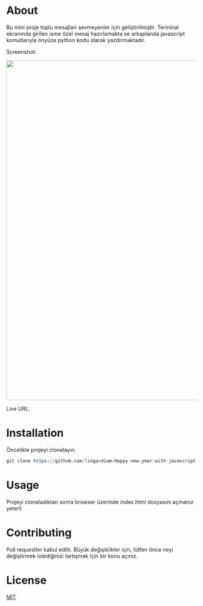 # About

Bu mini proje toplu mesajları sevmeyenler için geliştirilmiştir. Terminal ekranında girilen isme özel mesaj hazırlamakta ve arkaplanda javascript komutlarıyla önyüze python kodu olarak yazdırmaktadır.

Screenshot:

<img src="https://user-images.githubusercontent.com/53529387/147822089-c706fa2b-b104-4e4f-9f87-b29457e1ff85.png" width="900">

Live URL: 

# Installation

Öncelikle projeyi clonelayın.

```s
git clone https://github.com/lingardium/Happy-new-year-with-javascript-and-python.git
```

# Usage

Projeyi cloneladıktan sonra browser üzerinde index.html dosyasını açmanız yeterli

# Contributing

Pull requestler kabul edilir. Büyük değişiklikler için, lütfen önce neyi değiştirmek istediğinizi tartışmak için bir konu açınız.

# License

[MİT](https://choosealicense.com/licenses/mit/)
